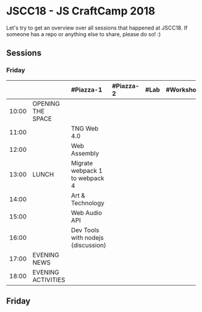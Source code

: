# JSCC18 - JS CraftCamp 2018

Let's try to get an overview over all sessions that happened at JSCC18. If someone has a repo or anything else to share,
please do so! :)

## Sessions

### Friday

|       |                    | #Piazza-1                          | #Piazza-2 | #Lab | #Workshop | #Meeting | #Telko-1 | #Blue | #Senf | Somewhere else |
| :---  | :---               | :---                               | :---      | :--- | :---      | :---     | :---     | :---  | :---  | :---           |
| 10:00 | OPENING THE SPACE  |                                    |           |      |           |          |          |       |       |                |
| 11:00 |                    | TNG Web 4.0                        |           |      |           |          |          |       |       |                |
| 12:00 |                    | Web Assembly                       |           |      |           |          |          |       |       |                |
| 13:00 | LUNCH              | Migrate webpack 1 to webpack 4     |           |      |           |          |          |       |       |                |
| 14:00 |                    | Art & Technology                   |           |      |           |          |          |       |       |                |
| 15:00 |                    | Web Audio API                      |           |      |           |          |          |       |       |                |
| 16:00 |                    | Dev Tools with nodejs (discussion) |           |      |           |          |          |       |       |                |
| 17:00 | EVENING NEWS       |                                    |           |      |           |          |          |       |       |                |
| 18:00 | EVENING ACTIVITIES |                                    |           |      |           |          |          |       |       |                |

## Friday
